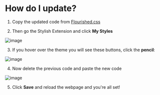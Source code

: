 # How do I update?
1. Copy the updated code from [Flourished.css](Flourished.css)

2. Then go the Stylish Extension and click **My Styles**

![image](https://github.com/user-attachments/assets/f056df6f-b001-4f4b-a91c-4775ed4f54bc)

3. If you hover over the theme you will see these buttons, click the **pencil**:

![image](https://github.com/user-attachments/assets/4ba11095-6f8b-496c-9790-d5644fa3646f)

4. Now delete the previous code and paste the new code

![image](https://github.com/user-attachments/assets/3f88ad89-d5fc-46d7-b2d1-92e18d1faf53)

5. Click **Save** and reload the webpage and you're all set!

